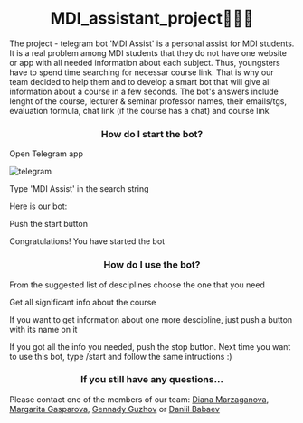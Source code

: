 <h1 align="center"> MDI_assistant_project🦸🏻‍♂️</h1>


The project - telegram bot 'MDI Assist' is a personal assist for MDI students. It is a real problem among MDI students that they do not have one website or app with all needed information about each subject. Thus, youngsters have to spend time searching for necessar course link. That is why our team decided to help them and to develop a smart bot that will give all information about a course in a few seconds. The bot's answers include lenght of the course, lecturer & seminar professor names, their emails/tgs, evaluation formula, chat link (if the course has a chat) and course link

<h3 align="center">How do I start the bot?</h3>

Open Telegram app

<img src="(https://upload.wikimedia.org/wikipedia/commons/8/82/Telegram_logo.svg)" alt="telegram">

Type 'MDI Assist' in the search string

Here is our bot:

Push the start button

Congratulations! You have started the bot

<h3 align="center">How do I use the bot?</h3>

From the suggested list of desciplines choose the one that you need

Get all significant info about the course 

If you want to get information about one more descipline, just push a button with its name on it

If you got all the info you needed, push the stop button. Next time you want to use this bot, type /start and follow the same intructions :) 



<h3 align="center">If you still have any questions...</h3>


Please contact one of the members of our team:
<a href="https://github.com/dianamarz" target="_blank">Diana Marzaganova</a>, <a href="https://github.com/margogs" target="_blank">Margarita Gasparova</a>, <a href="https://github.com/gguzhov" target="_blank">Gennady Guzhov</a> or <a href="https://github.com/ThrPHP" target="_blank">Daniil Babaev</a>
